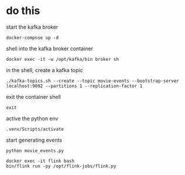 # do this

start the kafka broker

```
docker-compose up -d
```

shell into the kafka broker container

```
docker exec -it -w /opt/kafka/bin broker sh
```

in the shell, create a kafka topic

```
./kafka-topics.sh --create --topic movie-events --bootstrap-server localhost:9092 --partitions 1 --replication-factor 1
```

exit the container shell

```
exit
```

active the python env

```
.venv/Scripts/activate
```

start generating events

```
python movie_events.py
```

```
docker exec -it flink bash
bin/flink run -py /opt/flink-jobs/flink.py
```
